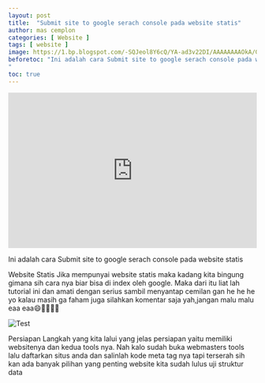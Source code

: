 ```yaml
---
layout: post
title:  "Submit site to google serach console pada website statis"
author: mas cemplon
categories: [ Website ]
tags: [ website ]
image: https://1.bp.blogspot.com/-SQJeol8Y6cQ/YA-ad3v22DI/AAAAAAAAOkA/GdCqbcgiLJwQUHPjmg0AJeswaC0igcBKQCLcBGAsYHQ/gsc.webp
beforetoc: "Ini adalah cara Submit site to google serach console pada website statis
"
toc: true
---
```


<iframe width="100%" height="315" src="https://www.youtube.com/embed/2fYkQc_E7vA" frameborder="0" allow="accelerometer; autoplay; clipboard-write; encrypted-media; gyroscope; picture-in-picture" allowfullscreen></iframe>

Ini adalah cara Submit site to google serach console pada website statis

Website Statis
Jika mempunyai website statis maka kadang kita bingung gimana sih cara nya biar bisa di index oleh google. Maka dari itu liat lah tutorial ini dan amati dengan serius sambil menyantap cemilan gan he he he yo kalau masih ga faham juga silahkan komentar saja yah,jangan malu malu eaa eaa😄👻👻👻👻



![Test](https://1.bp.blogspot.com/-SQJeol8Y6cQ/YA-ad3v22DI/AAAAAAAAOkA/GdCqbcgiLJwQUHPjmg0AJeswaC0igcBKQCLcBGAsYHQ/s0/gsc.webp"Test")

Persiapan
Langkah yang kita lalui yang jelas persiapan yaitu memiliki websitenya dan kedua tools nya. Nah kalo sudah buka webmasters tools lalu daftarkan situs anda dan salinlah kode meta tag nya tapi terserah sih kan ada banyak pilihan yang penting website kita sudah lulus uji struktur data







